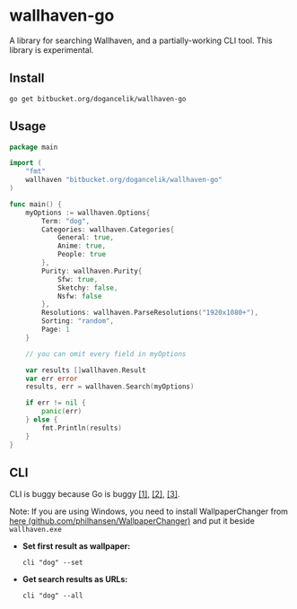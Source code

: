 # wallhaven-go

A library for searching Wallhaven, and a partially-working CLI tool.
This library is experimental.

## Install

```
go get bitbucket.org/dogancelik/wallhaven-go
```

## Usage

```go
package main

import (
	"fmt"
	wallhaven "bitbucket.org/dogancelik/wallhaven-go"
)

func main() {
	myOptions := wallhaven.Options{
		Term: "dog",
		Categories: wallhaven.Categories{
			General: true,
			Anime: true,
			People: true
		},
		Purity: wallhaven.Purity{
			Sfw: true,
			Sketchy: false,
			Nsfw: false
		},
		Resolutions: wallhaven.ParseResolutions("1920x1080+"),
		Sorting: "random",
		Page: 1
	}

	// you can omit every field in myOptions

	var results []wallhaven.Result
	var err error
	results, err = wallhaven.Search(myOptions)

	if err != nil {
		panic(err)
	} else {
		fmt.Println(results)
	}
}
```

## CLI

CLI is buggy because Go is buggy [[1]](https://github.com/golang/go/issues/14575), [[2]](https://github.com/golang/go/issues/16131), [[3]](https://github.com/golang/go/issues/17149).

Note: If you are using Windows, you need to install WallpaperChanger from [here (github.com/philhansen/WallpaperChanger)](https://github.com/philhansen/WallpaperChanger/blob/master/WallpaperChanger.exe) and put it beside `wallhaven.exe`

* **Set first result as wallpaper:**  
	```
	cli "dog" --set
	```

* **Get search results as URLs:**  
	```
	cli "dog" --all
	```
